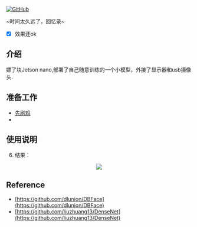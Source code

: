 <p align="left">
  <a href [https://github.com/XianYang2547]">
  <img src="https://img.shields.io/badge/Author-@XianYang-000000.svg?logo=GitHub" alt="GitHub"></a>


~时间太久远了，回忆录~
- [x] 效果还ok<br>

## 介绍
嫖了块Jetson nano,部署了自己随意训练的一个小模型，外接了显示器和usb摄像头.

## 准备工作
* [先刷鸡](https://developer.nvidia.com/embedded/learn/get-started-jetson-nano-devkit)
* 


## 使用说明

6. 结果：

<p align="center"> 
<img src="image/265413658.PNG">
</p>


## Reference
- [https://github.com/dlunion/DBFace](https://github.com/dlunion/DBFace)
- [https://github.com/liuzhuang13/DenseNet](https://github.com/liuzhuang13/DenseNet)





